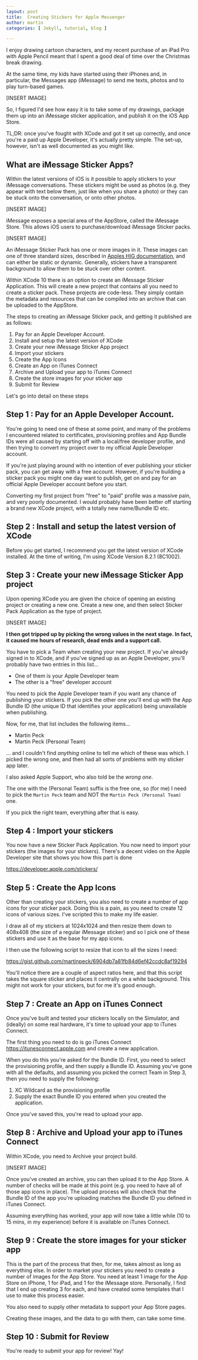 ```yaml
---
layout: post
title:  Creating Stickers for Apple Messenger
author: martin
categories: [ Jekyll, tutorial, blog ]

---
```


I enjoy drawing cartoon characters, and my recent purchase of an iPad Pro with Apple Pencil meant that I spent a good deal of time over the Christmas break drawing.

At the same time, my kids have started using their iPhones and, in particular, the Messages app (iMessage) to send me texts, photos and to play turn-based games.

[INSERT IMAGE]

So, I figured I'd see how easy it is to take some of my drawings, package them up into an iMessage sticker application, and publish it on the iOS App Store.

TL;DR: once you've fought with XCode and got it set up correctly, and once you're a paid up Apple Developer, it's actually pretty simple. The set-up, however, isn't as well documented as you might like.

## What are iMessage Sticker Apps?

Within the latest versions of iOS is it possible to apply stickers to your iMessage conversations. These stickers might be used as photos (e.g. they appear with text below them, just like when you share a photo) or they can be stuck onto the conversation, or onto other photos.

[INSERT IMAGE]

iMessage exposes a special area of the AppStore, called the iMessage Store. This allows iOS users to purchase/download iMessage Sticker packs.

[INSERT IMAGE]

An iMessage Sticker Pack has one or more images in it. These images can one of three standard sizes, described in [Apples HIG documentation](http://), and can either be static or dynamic. Generally, stickers have a transparent background to allow them to be stuck over other content.

Within XCode 10 there is an option to create an iMessage Sticker Application. This will create a new project that contains all you need to create a sticker pack. These projects are code-less. They simply contain the metadata and resources that can be compiled into an archive that can be uploaded to the AppStore.

The steps to creating an iMessage Sticker pack, and getting it published are as follows:

1. Pay for an Apple Developer Account.
2. Install and setup the latest version of XCode
3. Create your new iMessage Sticker App project
4. Import your stickers
5. Create the App Icons
6. Create an App on iTunes Connect
7. Archive and Upload your app to iTunes Connect
8. Create the store images for your sticker app
9. Submit for Review

Let's go into detail on these steps

## Step 1 : Pay for an Apple Developer Account.

You're going to need one of these at some point, and many of the problems I encountered related to certificates, provisioning profiles and App Bundle IDs were all caused by starting off with a local/free developer profile, and then trying to convert my project over to my official Apple Developer account.

If you're just playing around with no intention of ever publishing your sticker pack, you can get away with a free account. However, if you're building a sticker pack  you might one day want to publish, get on and pay for an official Apple Developer account before you start.

Converting my first project from "free" to "paid" profile was a massive pain, and very poorly documented. I would probably have been better off starting a brand new XCode project, with a totally new name/Bundle ID etc.

## Step 2 : Install and setup the latest version of XCode

Before you get started, I recommend you get the latest version of XCode installed. At the time of writing, I'm using XCode Version 8.2.1 (8C1002).

## Step 3 : Create your new iMessage Sticker App project

Upon opening XCode you are given the choice of opening an existing project or creating a new one. Create a new one, and then select Sticker Pack Application as the type of project.

[INSERT IMAGE]

**I then got tripped up by picking the wrong values in the next stage. In fact, it caused me hours of research, dead ends and a support call.**

You have to pick a Team when creating your new project. If you've already signed in to XCode, and if you've signed up as an Apple Developer, you'll probably have two entries in this list...

* One of them is your Apple Developer team
* The other is a "free" developer account

You need to pick the Apple Developer team if you want any chance of publishing your stickers. If you pick the other one you'll end up with the App Bundle ID (the unique ID that identifies your application) being unavailable when publishing.

Now, for me, that list includes the following items...

* Martin Peck
* Martin Peck (Personal Team)

... and I couldn't find *anything* online to tell me which of these was which. I picked the wrong one, and then had all sorts of problems with my sticker app later.

I also asked Apple Support, who also told be the *wrong one*.

The one with the (Personal Team) suffix is the free one, so (for me) I need to pick the `Martin Peck` team and NOT the `Martin Peck (Personal Team)` one.

If you pick the right team, everything after that is easy.

## Step 4 : Import your stickers

You now have a new Sticker Pack Application. You now need to import your stickers (the images for your stickers). There's a decent video on the Apple Developer site that shows you how this part is done

<https://developer.apple.com/stickers/>

## Step 5 : Create the App Icons

Other than creating your stickers, you also need to create a number of app icons for your sticker pack. Doing this is a pain, as you need to create 12 icons of various sizes. I've scripted this to make my life easier.

I draw all of my stickers at 1024x1024 and then resize them down to 408x408 (the size of a regular iMessage sticker) and so I pick one of these stickers and use it as the base for my app icons.

I then use the following script to resize that icon to all the sizes I need:

<https://gist.github.com/martinpeck/6904db7a81fb84d6ef42ccdc8af19294>

You'll notice there are a couple of aspect ratios here, and that this script takes the square sticker and places it centrally on a white background. This might not work for your stickers, but for me it's good enough.

## Step 7 : Create an App on iTunes Connect

Once you've built and tested your stickers locally on the Simulator, and (ideally) on some real hardware, it's time to upload your app to iTunes Connect.

The first thing you need to do is go iTunes Connect <https://itunesconnect.apple.com> and create a new application.

When you do this you're asked for the Bundle ID. First, you need to select the provisioning profile, and then supply a Bundle ID. Assuming you've gone with all the defaults, and assuming you picked the correct Team in Step 3, then you need to supply the following:

1. XC Wildcard as the provisioning profile
2. Supply the exact Bundle ID you entered when you created the application.

Once you've saved this, you're read to upload your app.

## Step 8 : Archive and Upload your app to iTunes Connect

Within XCode, you need to Archive your project build.

[INSERT IMAGE]

Once you've created an archive, you can then upload it to the App Store. A number of checks will be made at this point (e.g. you need to have all of those app icons in place). The upload process will also check that the Bundle ID of the app you're uploading matches the Bundle ID you defined in iTunes Connect.

Assuming everything has worked, your app will now take a little while (10 to 15 mins, in my experience) before it is available on iTunes Connect.

## Step 9 : Create the store images for your sticker app

This is the part of the process that then, for me, takes almost as long as everything else. In order to market your stickers you need to create a number of images for the App Store. You need at least 1 image for the App Store on iPhone, 1 for iPad, and 1 for the iMessage store. Personally, I find that I end up creating 3 for each, and have created some templates that I use to make this process easier.

You also need to supply other metadata to support your App Store pages.

Creating these images, and the data to go with them, can take some time.

## Step 10 : Submit for Review

You're ready to submit your app for review! Yay!

